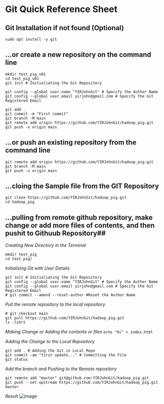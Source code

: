 # Git Quick Reference Sheet #

## Git Installation if not found (Optional) ##
```
sudo apt install -y git 
```

## …or create a new repository on the command line ##
```
mkdir test_pig_v01
cd test_pig_v01
git init # Initialiating the Git Repository

git config --global user.name "YIRJohnGit" # Specify the Author Name
git config --global user.email yirjohn@gmail.com # Specify the Git Registered Email

git add .
git commit -m "First commit"
git branch -M main
git remote add origin https://github.com/YIRJohnGit/hadoop_pig.git
git push -u origin main
```

## ...or push an existing repository from the command line ##
```
git remote add origin https://github.com/YIRJohnGit/hadoop_pig.git
git branch -M main
git push -u origin main
```

## ...cloing the Sample file from the GIT Repository ##
```
git clone https://github.com/YIRJohnGit/hadoop_pig.git
cd hadoop_pig
```

## ...pulling from remote github repository, make change or add more files of contents,  and then pushit to Githuub Repository##

_Creating New Directory in the Terminal_
```
mkdir test_pig
cd test_pig/
```

_Initializing Git with User Details_
```
git init # Initialiating the Git Repository
git config --global user.name "YIRJohnGit" # Specify the Author Name
git config --global user.email yirjohn@gmail.com # Specify the Git Registered Email
# git commit --amend --reset-author #Reset the Author Name
```

_Pull the remote repository to the local repository_
```
# git checkout main
git pull https://github.com/YIRJohnGit/hadoop_pig.git
ls -lshrt
```

_Making Change or Adding the contents or files_
``
echo "Hi" > index.html
``

_Adding the Change to the Local Repository_
```
git add . # Adding the Git in Local Repo
git commit -am "first update..." # Committing the File
git status
```
_Add the branch and Pushing to the Remote repository_
```
git remote add "master" git@github.com:YIRJohnGit/hadoop_pig.git
git push --set-upstream https://github.com/YIRJohnGit/hadoop_pig.git master
```
_Result_ 
![image](https://user-images.githubusercontent.com/111234771/195471429-9e85f615-d1e6-419a-a0cf-19265c23f631.png)
